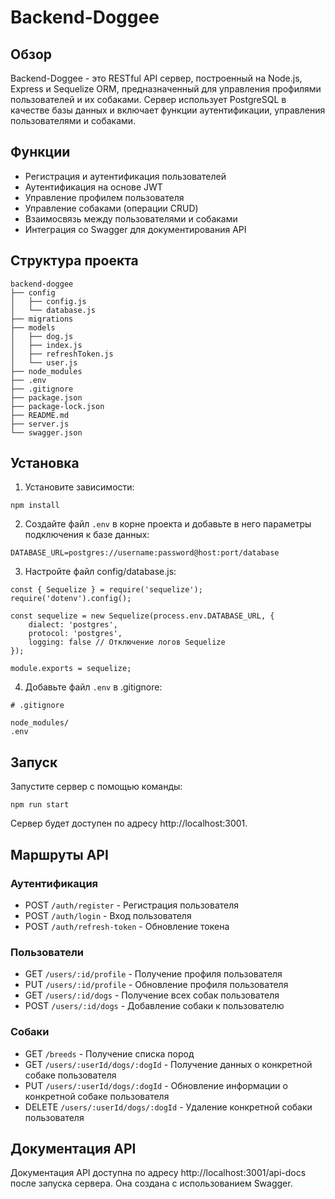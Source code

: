 # Backend-Doggee

## Обзор

Backend-Doggee - это RESTful API сервер, построенный на Node.js, Express и Sequelize ORM, предназначенный для управления профилями пользователей и их собаками. Сервер использует PostgreSQL в качестве базы данных и включает функции аутентификации, управления пользователями и собаками.

## Функции

- Регистрация и аутентификация пользователей
- Аутентификация на основе JWT
- Управление профилем пользователя
- Управление собаками (операции CRUD)
- Взаимосвязь между пользователями и собаками
- Интеграция со Swagger для документирования API

## Структура проекта
```
backend-doggee
├── config
│   ├── config.js
│   └── database.js
├── migrations
├── models
│   ├── dog.js
│   ├── index.js
│   ├── refreshToken.js
│   └── user.js
├── node_modules
├── .env
├── .gitignore
├── package.json
├── package-lock.json
├── README.md
├── server.js
└── swagger.json
```

## Установка

1. Установите зависимости:
```console
npm install
```

2. Создайте файл `.env` в корне проекта и добавьте в него параметры подключения к базе данных:
```
DATABASE_URL=postgres://username:password@host:port/database
```

3. Настройте файл config/database.js:
```
const { Sequelize } = require('sequelize');
require('dotenv').config(); 

const sequelize = new Sequelize(process.env.DATABASE_URL, {
    dialect: 'postgres',
    protocol: 'postgres',
    logging: false // Отключение логов Sequelize
});

module.exports = sequelize;
```

4. Добавьте файл `.env` в .gitignore:
```
# .gitignore

node_modules/
.env
```

## Запуск

Запустите сервер с помощью команды:
```console
npm run start
```


Сервер будет доступен по адресу http://localhost:3001.

## Маршруты API

### Аутентификация

- POST `/auth/register` - Регистрация пользователя
- POST `/auth/login` - Вход пользователя
- POST `/auth/refresh-token` - Обновление токена

### Пользователи

- GET `/users/:id/profile` - Получение профиля пользователя
- PUT `/users/:id/profile` - Обновление профиля пользователя
- GET `/users/:id/dogs` - Получение всех собак пользователя
- POST `/users/:id/dogs` - Добавление собаки к пользователю

### Собаки

- GET `/breeds` - Получение списка пород
- GET `/users/:userId/dogs/:dogId` - Получение данных о конкретной собаке пользователя
- PUT `/users/:userId/dogs/:dogId` - Обновление информации о конкретной собаке пользователя
- DELETE `/users/:userId/dogs/:dogId` - Удаление конкретной собаки пользователя

## Документация API

Документация API доступна по адресу http://localhost:3001/api-docs после запуска сервера. Она создана с использованием Swagger.